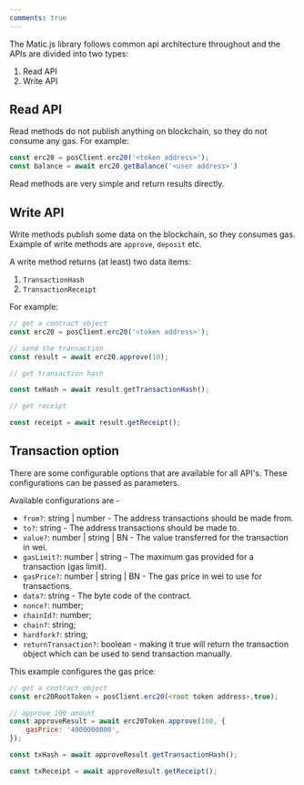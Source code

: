 ```yaml
---
comments: true
---
```


The Matic.js library follows common api architecture throughout and the APIs are divided into two types:

1. Read API
2. Write API

## Read API

Read methods do not publish anything on blockchain, so they do not consume any gas. For example:

```js
const erc20 = posClient.erc20('<token address>');
const balance = await erc20.getBalance('<user address>')
```

Read methods are very simple and return results directly.

## Write API

Write methods publish some data on the blockchain, so they consumes gas. Example of write methods are `approve`, `deposit` etc.

A write method returns (at least) two data items:

1. `TransactionHash`
2. `TransactionReceipt`

For example:

```js
// get a contract object
const erc20 = posClient.erc20('<token address>');

// send the transaction
const result = await erc20.approve(10);

// get transaction hash

const txHash = await result.getTransactionHash();

// get receipt

const receipt = await result.getReceipt();

```

## Transaction option

There are some configurable options that are available for all API's. These configurations can be passed as parameters.

Available configurations are -

- `from?`: string | number - The address transactions should be made from.
- `to?`: string - The address transactions should be made to.
- `value?`: number | string | BN - The value transferred for the transaction in wei.
- `gasLimit?`: number | string - The maximum gas provided for a transaction (gas limit).
- `gasPrice?`: number | string | BN - The gas price in wei to use for transactions.
- `data?`: string - The byte code of the contract.
- `nonce?`: number;
- `chainId?`: number;
- `chain?`: string;
- `hardfork?`: string;
- `returnTransaction?`: boolean - making it true will return the transaction object which can be used to send transaction manually.

This example configures the gas price:

```js
// get a contract object
const erc20RootToken = posClient.erc20(<root token address>,true);

// approve 100 amount
const approveResult = await erc20Token.approve(100, {
    gasPrice: '4000000000',
});

const txHash = await approveResult.getTransactionHash();

const txReceipt = await approveResult.getReceipt();
```

